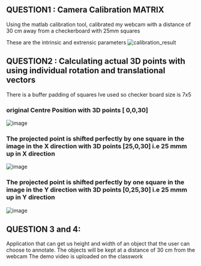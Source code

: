 ## QUESTION1 : Camera Calibration MATRIX

Using the matlab calibration tool, calibrated my webcam with a distance of 30 cm away from a checkerboard with 25mm squares

These are the intrinsic and extrensic parameters
![calibration_result](https://github.com/pvdsan/Assignment1/assets/22724124/2df851f0-b8cc-48f1-9bc1-618622ae87cd)


## QUESTION2 : Calculating actual 3D points with using individual rotation and translational vectors
There is a buffer padding of squares Ive used so checker board size is 7x5
### original Centre Position with 3D points [ 0,0,30]
![image](https://github.com/pvdsan/Assignment1/assets/22724124/671b1fcb-02b5-4516-947e-66245f51c91d)

### The projected point is shifted perfectly by one square in the image in the X direction with 3D points [25,0,30] i.e 25 mmm up in X direction 
![image](https://github.com/pvdsan/Assignment1/assets/22724124/d2dda28b-be9a-42f5-bd27-652b548772e8)

### The projected point is shifted perfectly by one square in the image in the Y direction with 3D points [0,25,30] i.e 25 mmm up in Y direction 
![image](https://github.com/pvdsan/Assignment1/assets/22724124/093fd227-0c67-474a-94db-e285f7f386cf)


## QUESTION 3 and 4:
Application that can get us height and width of an object that the user can choose to annotate. The objects will be kept at a distance of 30 cm from the webcam
The demo video is uploaded on the classwork

